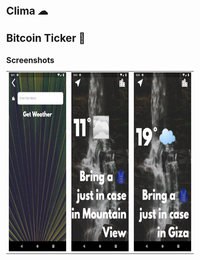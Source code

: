 # Clima ☁

# Bitcoin Ticker 🤑

## Screenshots

<table>
  <tr>
    <td><img src="assets\showcase\1.png" width=270 height=480></td>
    <td><img src="assets\showcase\2.png" width=270 height=480></td>
    <td><img src="assets\showcase\3.png" width=270 height=480></td>
  </tr>
</table>
